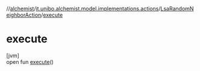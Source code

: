 //[alchemist](../../../index.md)/[it.unibo.alchemist.model.implementations.actions](../index.md)/[LsaRandomNeighborAction](index.md)/[execute](execute.md)

# execute

[jvm]\
open fun [execute](execute.md)()
